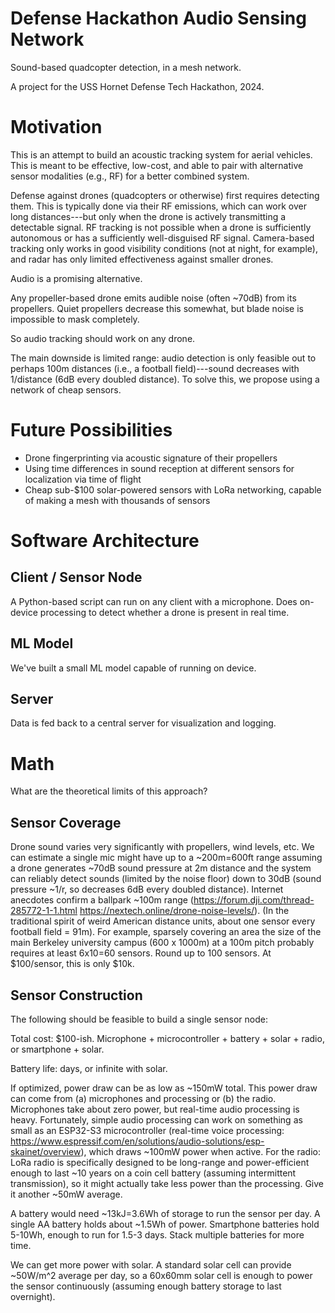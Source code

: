 # Defense Hackathon Audio Sensing Network

Sound-based quadcopter detection, in a mesh network.

A project for the USS Hornet Defense Tech Hackathon, 2024.

# Motivation

This is an attempt to build an acoustic tracking system for aerial vehicles. This is meant to be effective, low-cost, and able to pair with alternative sensor modalities (e.g., RF) for a better combined system.

Defense against drones (quadcopters or otherwise) first requires detecting them. This is typically done via their RF emissions, which can work over long distances---but only when the drone is actively transmitting a detectable signal. RF tracking is not possible when a drone is sufficiently autonomous or has a sufficiently well-disguised RF signal. Camera-based tracking only works in good visibility conditions (not at night, for example), and radar has only limited effectiveness against smaller drones.

Audio is a promising alternative.

Any propeller-based drone emits audible noise (often ~70dB) from its propellers. Quiet propellers decrease this somewhat, but blade noise is impossible to mask completely.

So audio tracking should work on any drone.

The main downside is limited range: audio detection is only feasible out to perhaps 100m distances (i.e., a football field)---sound decreases with 1/distance (6dB every doubled distance). To solve this, we propose using a network of cheap sensors.

# Future Possibilities

- Drone fingerprinting via acoustic signature of their propellers
- Using time differences in sound reception at different sensors for localization via time of flight 
- Cheap sub-$100 solar-powered sensors with LoRa networking, capable of making a mesh with thousands of sensors

# Software Architecture

## Client / Sensor Node

A Python-based script can run on any client with a microphone. Does on-device processing to detect whether a drone is present in real time.

## ML Model

We've built a small ML model capable of running on device.

## Server

Data is fed back to a central server for visualization and logging.

# Math

What are the theoretical limits of this approach?

## Sensor Coverage

Drone sound varies very significantly with propellers, wind levels, etc. We can estimate a single mic might have up to a ~200m=600ft range assuming a drone generates ~70dB sound pressure at 2m distance and the system can reliably detect sounds (limited by the noise floor) down to 30dB (sound pressure ~1/r, so decreases 6dB every doubled distance). Internet anecdotes confirm a ballpark ~100m range (https://forum.dji.com/thread-285772-1-1.html https://nextech.online/drone-noise-levels/). (In the traditional spirit of weird American distance units, about one sensor every football field = 91m). For example, sparsely covering an area the size of the main Berkeley university campus (600 x 1000m) at a 100m pitch probably requires at least 6x10=60 sensors. Round up to 100 sensors. At $100/sensor, this is only $10k.

## Sensor Construction

The following should be feasible to build a single sensor node:

Total cost: $100-ish. Microphone + microcontroller + battery + solar + radio, or smartphone + solar.

Battery life: days, or infinite with solar.

If optimized, power draw can be as low as ~150mW total. This power draw can come from (a) microphones and processing or (b) the radio. Microphones take about zero power, but real-time audio processing is heavy. Fortunately, simple audio processing can work on something as small as an ESP32-S3 microcontroller (real-time voice processing: <https://www.espressif.com/en/solutions/audio-solutions/esp-skainet/overview>), which draws ~100mW power when active. For the radio: LoRa radio is specifically designed to be long-range and power-efficient enough to last ~10 years on a coin cell battery (assuming intermittent transmission), so it might actually take less power than the processing. Give it another ~50mW average.

A battery would need ~13kJ=3.6Wh of storage to run the sensor per day. A single AA battery holds about ~1.5Wh of power. Smartphone batteries hold 5-10Wh, enough to run for 1.5-3 days. Stack multiple batteries for more time.

We can get more power with solar. A standard solar cell can provide ~50W/m^2 average per day, so a 60x60mm solar cell is enough to power the sensor continuously (assuming enough battery storage to last overnight).

